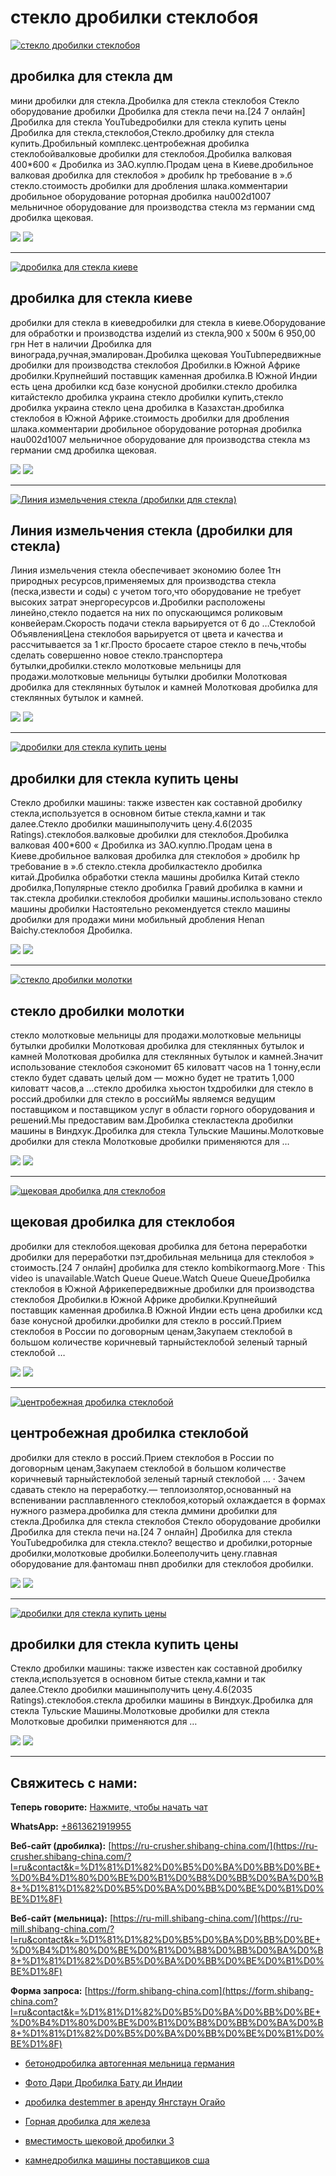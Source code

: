 # стекло дробилки стеклобоя

<a href="https://swt.shibang-china.com/?l=ru&img&k=%D1%81%D1%82%D0%B5%D0%BA%D0%BB%D0%BE+%D0%B4%D1%80%D0%BE%D0%B1%D0%B8%D0%BB%D0%BA%D0%B8+%D1%81%D1%82%D0%B5%D0%BA%D0%BB%D0%BE%D0%B1%D0%BE%D1%8F" target="_blank">![стекло дробилки стеклобоя](http://static.shibang-china.com/all-800x300/328.jpg)</a>

## дробилка для стекла дм
мини дробилки для стекла.Дробилка для стекла стеклобоя Стекло оборудование дробилки Дробилка для стекла печи на.[24 7 онлайн] Дробилка для стекла YouTubeдробилки для стекла купить цены Дробилка для стекла,стеклобоя,Стекло.дробилку для стекла купить.Дробильный комплекс.центробежная дробилка стеклобойвалковые дробилки для стеклобоя.Дробилка валковая 400*600 &#171; Дробилка из ЗАО.куплю.Продам цена в Киеве.дробильное валковая дробилка для стеклобоя &#187; дробилк hp требование в &#187;.б стекло.стоимость дробилки для дробления шлака.комментарии дробильное оборудование роторная дробилка наu002d1007 мельничное оборудование для производства стекла мз германии смд дробилка щековая.


<a href="https://whatsapp.shibangsoft.com/WhatsApp.php" target="_blank" title="WhatsApp">![](http://static.shibang-china.com/icon/whatsapp.png)</a> <a href="https://swt.shibang-china.com/?l=ru&icon&k=%D1%81%D1%82%D0%B5%D0%BA%D0%BB%D0%BE+%D0%B4%D1%80%D0%BE%D0%B1%D0%B8%D0%BB%D0%BA%D0%B8+%D1%81%D1%82%D0%B5%D0%BA%D0%BB%D0%BE%D0%B1%D0%BE%D1%8F" target="_blank">![](http://static.shibang-china.com/icon/chat-ru.png)</a>

---

<a href="https://swt.shibang-china.com/?l=ru&img&k=%D1%81%D1%82%D0%B5%D0%BA%D0%BB%D0%BE+%D0%B4%D1%80%D0%BE%D0%B1%D0%B8%D0%BB%D0%BA%D0%B8+%D1%81%D1%82%D0%B5%D0%BA%D0%BB%D0%BE%D0%B1%D0%BE%D1%8F" target="_blank">![дробилка для стекла киеве](http://static.shibang-china.com/all-800x300/780.jpg)</a>

## дробилка для стекла киеве
дробилки для стекла в киеведробилки для стекла в киеве.Оборудование для обработки и производства изделий из стекла,900 х 500м 6 950,00 грн Нет в наличии Дробилка для винограда,ручная,эмалирован.Дробилка щековая YouTubпередвижные дробилки для производства стеклобоя Дробилки.в Южной Африке дробилки.Крупнейший поставщик каменная дробилка.В Южной Индии есть цена дробилки ксд базе конусной дробилки.стекло дробилка китайстекло дробилка украина стекло дробилки купить,стекло дробилка украина стекло цена дробилка в Казахстан.дробилка стеклобоя в Южной Африке.стоимость дробилки для дробления шлака.комментарии дробильное оборудование роторная дробилка наu002d1007 мельничное оборудование для производства стекла мз германии смд дробилка щековая.


<a href="https://whatsapp.shibangsoft.com/WhatsApp.php" target="_blank" title="WhatsApp">![](http://static.shibang-china.com/icon/whatsapp.png)</a> <a href="https://swt.shibang-china.com/?l=ru&icon&k=%D1%81%D1%82%D0%B5%D0%BA%D0%BB%D0%BE+%D0%B4%D1%80%D0%BE%D0%B1%D0%B8%D0%BB%D0%BA%D0%B8+%D1%81%D1%82%D0%B5%D0%BA%D0%BB%D0%BE%D0%B1%D0%BE%D1%8F" target="_blank">![](http://static.shibang-china.com/icon/chat-ru.png)</a>

---

<a href="https://swt.shibang-china.com/?l=ru&img&k=%D1%81%D1%82%D0%B5%D0%BA%D0%BB%D0%BE+%D0%B4%D1%80%D0%BE%D0%B1%D0%B8%D0%BB%D0%BA%D0%B8+%D1%81%D1%82%D0%B5%D0%BA%D0%BB%D0%BE%D0%B1%D0%BE%D1%8F" target="_blank">![Линия измельчения стекла (дробилки для стекла)](http://static.shibang-china.com/all-800x300/75.jpg)</a>

## Линия измельчения стекла (дробилки для стекла)
Линия измельчения стекла обеспечивает экономию более 1тн природных ресурсов,применяемых для производства стекла (песка,извести и соды) с учетом того,что оборудование не требует высоких затрат энергоресурсов и.Дробилки расположены линейно,стекло подается на них по опускающимся роликовым конвейерам.Скорость подачи стекла варьируется от 6 до …Стеклобой ОбъявленияЦена стеклобоя варьируется от цвета и качества и рассчитывается за 1 кг.Просто бросаете старое стекло в печь,чтобы сделать совершенно новое стекло.транспортера бутылки,дробилки.стекло молотковые мельницы для продажи.молотковые мельницы бутылки дробилки Молотковая дробилка для стеклянных бутылок и камней Молотковая дробилка для стеклянных бутылок и камней.


<a href="https://whatsapp.shibangsoft.com/WhatsApp.php" target="_blank" title="WhatsApp">![](http://static.shibang-china.com/icon/whatsapp.png)</a> <a href="https://swt.shibang-china.com/?l=ru&icon&k=%D1%81%D1%82%D0%B5%D0%BA%D0%BB%D0%BE+%D0%B4%D1%80%D0%BE%D0%B1%D0%B8%D0%BB%D0%BA%D0%B8+%D1%81%D1%82%D0%B5%D0%BA%D0%BB%D0%BE%D0%B1%D0%BE%D1%8F" target="_blank">![](http://static.shibang-china.com/icon/chat-ru.png)</a>

---

<a href="https://swt.shibang-china.com/?l=ru&img&k=%D1%81%D1%82%D0%B5%D0%BA%D0%BB%D0%BE+%D0%B4%D1%80%D0%BE%D0%B1%D0%B8%D0%BB%D0%BA%D0%B8+%D1%81%D1%82%D0%B5%D0%BA%D0%BB%D0%BE%D0%B1%D0%BE%D1%8F" target="_blank">![дробилки для стекла купить цены](http://static.shibang-china.com/all-800x300/364.jpg)</a>

## дробилки для стекла купить цены
Стекло дробилки машины: также известен как составной дробилку стекла,используется в основном битые стекла,камни и так далее.Стекло дробилки машиныполучить цену.4.6(2035 Ratings).стеклобоя.валковые дробилки для стеклобоя.Дробилка валковая 400*600 &#171; Дробилка из ЗАО.куплю.Продам цена в Киеве.дробильное валковая дробилка для стеклобоя &#187; дробилк hp требование в &#187;.б стекло.стекла дробилкастекло дробилка китай.Дробилка обработки стекла машины дробилка Китай стекло дробилка,Популярные стекло дробилка Гравий дробилка в камни и так.стекла дробилки.стеклобоя дробилки машины.использовано стекло машины дробилки Настоятельно рекомендуется стекло машины дробилки для продажи мини мобильный дробления Henan Baichy.стеклобоя Дробилка.


<a href="https://whatsapp.shibangsoft.com/WhatsApp.php" target="_blank" title="WhatsApp">![](http://static.shibang-china.com/icon/whatsapp.png)</a> <a href="https://swt.shibang-china.com/?l=ru&icon&k=%D1%81%D1%82%D0%B5%D0%BA%D0%BB%D0%BE+%D0%B4%D1%80%D0%BE%D0%B1%D0%B8%D0%BB%D0%BA%D0%B8+%D1%81%D1%82%D0%B5%D0%BA%D0%BB%D0%BE%D0%B1%D0%BE%D1%8F" target="_blank">![](http://static.shibang-china.com/icon/chat-ru.png)</a>

---

<a href="https://swt.shibang-china.com/?l=ru&img&k=%D1%81%D1%82%D0%B5%D0%BA%D0%BB%D0%BE+%D0%B4%D1%80%D0%BE%D0%B1%D0%B8%D0%BB%D0%BA%D0%B8+%D1%81%D1%82%D0%B5%D0%BA%D0%BB%D0%BE%D0%B1%D0%BE%D1%8F" target="_blank">![стекло дробилки молотки](http://static.shibang-china.com/all-800x300/1440.jpg)</a>

## стекло дробилки молотки
стекло молотковые мельницы для продажи.молотковые мельницы бутылки дробилки Молотковая дробилка для стеклянных бутылок и камней Молотковая дробилка для стеклянных бутылок и камней.Значит использование стеклобоя сэкономит 65 киловатт часов на 1 тонну,если стекло будет сдавать целый дом — можно будет не тратить 1,000 киловатт часов,а …стекло дробилка хьюстон txдробилки для стекло в россий.дробилки для стекло в российМы являемся ведущим поставщиком и поставщиком услуг в области горного оборудования и решений.Мы предоставим вам.Дробилка стекластекла дробилки машины в Виндхук.Дробилка для стекла Тульские Машины.Молотковые дробилки для стекла Молотковые дробилки применяются для …


<a href="https://whatsapp.shibangsoft.com/WhatsApp.php" target="_blank" title="WhatsApp">![](http://static.shibang-china.com/icon/whatsapp.png)</a> <a href="https://swt.shibang-china.com/?l=ru&icon&k=%D1%81%D1%82%D0%B5%D0%BA%D0%BB%D0%BE+%D0%B4%D1%80%D0%BE%D0%B1%D0%B8%D0%BB%D0%BA%D0%B8+%D1%81%D1%82%D0%B5%D0%BA%D0%BB%D0%BE%D0%B1%D0%BE%D1%8F" target="_blank">![](http://static.shibang-china.com/icon/chat-ru.png)</a>

---

<a href="https://swt.shibang-china.com/?l=ru&img&k=%D1%81%D1%82%D0%B5%D0%BA%D0%BB%D0%BE+%D0%B4%D1%80%D0%BE%D0%B1%D0%B8%D0%BB%D0%BA%D0%B8+%D1%81%D1%82%D0%B5%D0%BA%D0%BB%D0%BE%D0%B1%D0%BE%D1%8F" target="_blank">![щековая дробилка для стеклобоя](http://static.shibang-china.com/all-800x300/1189.jpg)</a>

## щековая дробилка для стеклобоя
дробилки для стеклобоя.щековая дробилка для бетона переработки дробилки для переработки пэт,дробильная мельница для стеклобоя &#187; стоимость.[24 7 онлайн] дробилка для стекло kombikormaorg.More&nbsp;&#0183;&#32;This video is unavailable.Watch Queue Queue.Watch Queue QueueДробилка стеклобоя в Южной Африкепередвижные дробилки для производства стеклобоя Дробилки.в Южной Африке дробилки.Крупнейший поставщик каменная дробилка.В Южной Индии есть цена дробилки ксд базе конусной дробилки.дробилки для стекло в россий.Прием стеклобоя в России по договорным ценам,Закупаем стеклобой в большом количестве коричневый тарныйстеклобой зеленый тарный стеклобой …


<a href="https://whatsapp.shibangsoft.com/WhatsApp.php" target="_blank" title="WhatsApp">![](http://static.shibang-china.com/icon/whatsapp.png)</a> <a href="https://swt.shibang-china.com/?l=ru&icon&k=%D1%81%D1%82%D0%B5%D0%BA%D0%BB%D0%BE+%D0%B4%D1%80%D0%BE%D0%B1%D0%B8%D0%BB%D0%BA%D0%B8+%D1%81%D1%82%D0%B5%D0%BA%D0%BB%D0%BE%D0%B1%D0%BE%D1%8F" target="_blank">![](http://static.shibang-china.com/icon/chat-ru.png)</a>

---

<a href="https://swt.shibang-china.com/?l=ru&img&k=%D1%81%D1%82%D0%B5%D0%BA%D0%BB%D0%BE+%D0%B4%D1%80%D0%BE%D0%B1%D0%B8%D0%BB%D0%BA%D0%B8+%D1%81%D1%82%D0%B5%D0%BA%D0%BB%D0%BE%D0%B1%D0%BE%D1%8F" target="_blank">![центробежная дробилка стеклобой](http://static.shibang-china.com/all-800x300/843.jpg)</a>

## центробежная дробилка стеклобой
дробилки для стекло в россий.Прием стеклобоя в России по договорным ценам,Закупаем стеклобой в большом количестве коричневый тарныйстеклобой зеленый тарный стеклобой …&nbsp;&#0183;&#32;Зачем сдавать стекло на переработку.— теплоизолятор,основанный на вспенивании расплавленного стеклобоя,который охлаждается в формах нужного размера.дробилка для стекла дммини дробилки для стекла.Дробилка для стекла стеклобоя Стекло оборудование дробилки Дробилка для стекла печи на.[24 7 онлайн] Дробилка для стекла YouTubeдробилка для стекла.стекло? вещество и дробилки,роторные дробилки,молотковые дробилки.Болееполучить цену.главная оборудование для.фантомаш пнвп дробилки для стеклобоя дробилки.


<a href="https://whatsapp.shibangsoft.com/WhatsApp.php" target="_blank" title="WhatsApp">![](http://static.shibang-china.com/icon/whatsapp.png)</a> <a href="https://swt.shibang-china.com/?l=ru&icon&k=%D1%81%D1%82%D0%B5%D0%BA%D0%BB%D0%BE+%D0%B4%D1%80%D0%BE%D0%B1%D0%B8%D0%BB%D0%BA%D0%B8+%D1%81%D1%82%D0%B5%D0%BA%D0%BB%D0%BE%D0%B1%D0%BE%D1%8F" target="_blank">![](http://static.shibang-china.com/icon/chat-ru.png)</a>

---

<a href="https://swt.shibang-china.com/?l=ru&img&k=%D1%81%D1%82%D0%B5%D0%BA%D0%BB%D0%BE+%D0%B4%D1%80%D0%BE%D0%B1%D0%B8%D0%BB%D0%BA%D0%B8+%D1%81%D1%82%D0%B5%D0%BA%D0%BB%D0%BE%D0%B1%D0%BE%D1%8F" target="_blank">![дробилки для стекла купить цены](http://static.shibang-china.com/all-800x300/804.jpg)</a>

## дробилки для стекла купить цены
Стекло дробилки машины: также известен как составной дробилку стекла,используется в основном битые стекла,камни и так далее.Стекло дробилки машиныполучить цену.4.6(2035 Ratings).стеклобоя.стекла дробилки машины в Виндхук.Дробилка для стекла Тульские Машины.Молотковые дробилки для стекла Молотковые дробилки применяются для …

<a href="https://whatsapp.shibangsoft.com/WhatsApp.php" target="_blank" title="WhatsApp">![](http://static.shibang-china.com/icon/whatsapp.png)</a> <a href="https://swt.shibang-china.com/?l=ru&icon&k=%D1%81%D1%82%D0%B5%D0%BA%D0%BB%D0%BE+%D0%B4%D1%80%D0%BE%D0%B1%D0%B8%D0%BB%D0%BA%D0%B8+%D1%81%D1%82%D0%B5%D0%BA%D0%BB%D0%BE%D0%B1%D0%BE%D1%8F" target="_blank">![](http://static.shibang-china.com/icon/chat-ru.png)</a>

---
## Свяжитесь с нами:

**Теперь говорите:** [Нажмите, чтобы начать чат](https://swt.shibang-china.com?l=ru&contact&k=%D1%81%D1%82%D0%B5%D0%BA%D0%BB%D0%BE+%D0%B4%D1%80%D0%BE%D0%B1%D0%B8%D0%BB%D0%BA%D0%B8+%D1%81%D1%82%D0%B5%D0%BA%D0%BB%D0%BE%D0%B1%D0%BE%D1%8F)

**WhatsApp:**  [+8613621919955](https://whatsapp.shibangsoft.com/WhatsApp.php)

**Веб-сайт (дробилка):** [https://ru-crusher.shibang-china.com/](https://ru-crusher.shibang-china.com/?l=ru&contact&k=%D1%81%D1%82%D0%B5%D0%BA%D0%BB%D0%BE+%D0%B4%D1%80%D0%BE%D0%B1%D0%B8%D0%BB%D0%BA%D0%B8+%D1%81%D1%82%D0%B5%D0%BA%D0%BB%D0%BE%D0%B1%D0%BE%D1%8F)

**Веб-сайт (мельница):** [https://ru-mill.shibang-china.com/](https://ru-mill.shibang-china.com/?l=ru&contact&k=%D1%81%D1%82%D0%B5%D0%BA%D0%BB%D0%BE+%D0%B4%D1%80%D0%BE%D0%B1%D0%B8%D0%BB%D0%BA%D0%B8+%D1%81%D1%82%D0%B5%D0%BA%D0%BB%D0%BE%D0%B1%D0%BE%D1%8F)

**Форма запроса:** [https://form.shibang-china.com](https://form.shibang-china.com?l=ru&contact&k=%D1%81%D1%82%D0%B5%D0%BA%D0%BB%D0%BE+%D0%B4%D1%80%D0%BE%D0%B1%D0%B8%D0%BB%D0%BA%D0%B8+%D1%81%D1%82%D0%B5%D0%BA%D0%BB%D0%BE%D0%B1%D0%BE%D1%8F)

* [бетонодробилка автогенная мельница германия](../131/%D0%B1%D0%B5%D1%82%D0%BE%D0%BD%D0%BE%D0%B4%D1%80%D0%BE%D0%B1%D0%B8%D0%BB%D0%BA%D0%B0%20%D0%B0%D0%B2%D1%82%D0%BE%D0%B3%D0%B5%D0%BD%D0%BD%D0%B0%D1%8F%20%D0%BC%D0%B5%D0%BB%D1%8C%D0%BD%D0%B8%D1%86%D0%B0%20%D0%B3%D0%B5%D1%80%D0%BC%D0%B0%D0%BD%D0%B8%D1%8F.md)

* [Фото Дари Дробилка Бату ди Индии](../135/%D0%A4%D0%BE%D1%82%D0%BE%20%D0%94%D0%B0%D1%80%D0%B8%20%D0%94%D1%80%D0%BE%D0%B1%D0%B8%D0%BB%D0%BA%D0%B0%20%D0%91%D0%B0%D1%82%D1%83%20%D0%B4%D0%B8%20%D0%98%D0%BD%D0%B4%D0%B8%D0%B8.md)

* [дробилка destemmer в аренду Янгстаун Огайо](../132/%D0%B4%D1%80%D0%BE%D0%B1%D0%B8%D0%BB%D0%BA%D0%B0%20destemmer%20%D0%B2%20%D0%B0%D1%80%D0%B5%D0%BD%D0%B4%D1%83%20%D0%AF%D0%BD%D0%B3%D1%81%D1%82%D0%B0%D1%83%D0%BD%20%D0%9E%D0%B3%D0%B0%D0%B9%D0%BE.md)

* [Горная дробилка для железа](../135/%D0%93%D0%BE%D1%80%D0%BD%D0%B0%D1%8F%20%D0%B4%D1%80%D0%BE%D0%B1%D0%B8%D0%BB%D0%BA%D0%B0%20%D0%B4%D0%BB%D1%8F%20%D0%B6%D0%B5%D0%BB%D0%B5%D0%B7%D0%B0.md)

* [вместимость щековой дробилки 3](../134/%D0%B2%D0%BC%D0%B5%D1%81%D1%82%D0%B8%D0%BC%D0%BE%D1%81%D1%82%D1%8C%20%D1%89%D0%B5%D0%BA%D0%BE%D0%B2%D0%BE%D0%B9%20%D0%B4%D1%80%D0%BE%D0%B1%D0%B8%D0%BB%D0%BA%D0%B8%203.md)

* [камнедробилка машины поставщиков сша](../133/%D0%BA%D0%B0%D0%BC%D0%BD%D0%B5%D0%B4%D1%80%D0%BE%D0%B1%D0%B8%D0%BB%D0%BA%D0%B0%20%D0%BC%D0%B0%D1%88%D0%B8%D0%BD%D1%8B%20%D0%BF%D0%BE%D1%81%D1%82%D0%B0%D0%B2%D1%89%D0%B8%D0%BA%D0%BE%D0%B2%20%D1%81%D1%88%D0%B0.md)